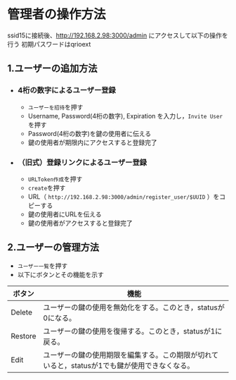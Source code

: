 # 管理者の操作方法
ssid15に接続後、http://192.168.2.98:3000/admin にアクセスして以下の操作を行う
初期パスワードはqrioext

## 1.ユーザーの追加方法
- ### 4桁の数字によるユーザー登録
  - `ユーザーを招待`を押す
  - Username, Password(4桁の数字), Expiration を入力し，`Invite User`を押す
  - Password(4桁の数字)を鍵の使用者に伝える
  - 鍵の使用者が期限内にアクセスすると登録完了
- ### （旧式）登録リンクによるユーザー登録
  - `URLToken作成`を押す
  - `create`を押す
  - URL（ `http://192.168.2.98:3000/admin/register_user/$UUID` ）をコピーする
  - 鍵の使用者にURLを伝える
  - 鍵の使用者がアクセスすると登録完了

## 2.ユーザーの管理方法
- `ユーザー一覧`を押す
- 以下にボタンとその機能を示す
  
| ボタン | 機能 |
| ---- | ---- |
| Delete | ユーザーの鍵の使用を無効化をする。このとき，statusが0になる。 |
| Restore | ユーザーの鍵の使用を復帰する。このとき，statusが1に戻る。 |
| Edit | ユーザーの鍵の使用期限を編集する。この期限が切れていると，statusが1でも鍵が使用できなくなる。|